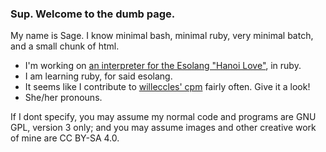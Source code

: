 ### Sup. Welcome to the dumb page.

My name is Sage. I know minimal bash, minimal ruby, very minimal batch, and a small chunk of html.
  - I'm working on [an interpreter for the Esolang "Hanoi Love"](https://github.com/foxsouns/HanoiL-Intp-Ruby), in ruby.
  - I am learning ruby, for said esolang.
  - It seems like I contribute to [willeccles' cpm](https://github.com/willeccles/cpm) fairly often. Give it a look!
  - She/her pronouns.

If I dont specify, you may assume my normal code and programs are GNU GPL, version 3 only; and you may assume images and other creative work of mine are CC BY-SA 4.0.
